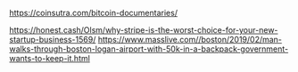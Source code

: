 https://coinsutra.com/bitcoin-documentaries/

https://honest.cash/Olsm/why-stripe-is-the-worst-choice-for-your-new-startup-business-1569/
https://www.masslive.com//boston/2019/02/man-walks-through-boston-logan-airport-with-50k-in-a-backpack-government-wants-to-keep-it.html

